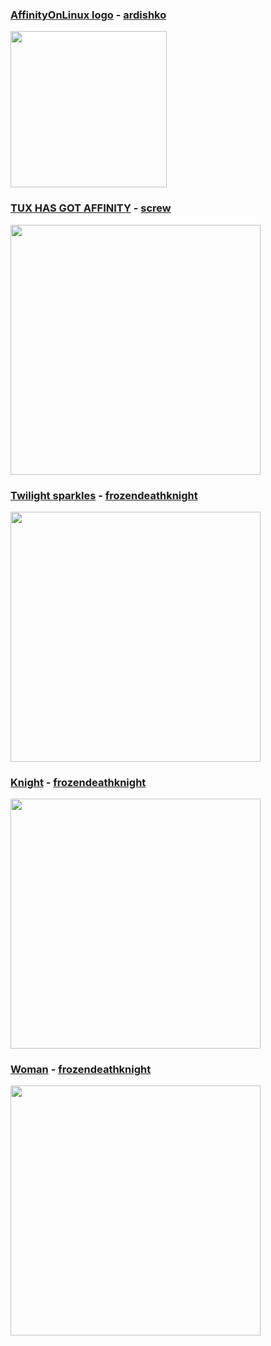 ### [AffinityOnLinux logo](https://github.com/Twig6943/AffinityOnLinux/blob/main/Assets/affinitytux_rasterized.png) - [ardishko](https://github.com/ardishko)
<img src="https://raw.githubusercontent.com/Twig6943/AffinityOnLinux/refs/heads/main/Assets/affinitytux_rasterized.png" width="250"/>

### [TUX HAS GOT AFFINITY](https://github.com/Twig6943/AffinityOnLinux/blob/main/Featured/Stuff/TUX_GOT_THE.png) - [screw](https://bsky.app/profile/e16iskool.bsky.social)
<img src="https://github.com/Twig6943/AffinityOnLinux/blob/main/Featured/Stuff/TUX_GOT_THE.png" width="400"/>

### [Twilight sparkles](https://github.com/Twig6943/AffinityOnLinux/blob/main/Featured/Stuff/twilight-sparkles.png) - [frozendeathknight](https://www.artstation.com/kenn_nystrom)
<img src="https://github.com/Twig6943/AffinityOnLinux/blob/main/Featured/Stuff/woman.png" width="400"/>

### [Knight](https://github.com/Twig6943/AffinityOnLinux/blob/main/Featured/Stuff/knight.png) - [frozendeathknight](https://www.artstation.com/kenn_nystrom)
<img src="https://github.com/Twig6943/AffinityOnLinux/blob/main/Featured/Stuff/knight.png" width="400"/>

### [Woman](https://github.com/Twig6943/AffinityOnLinux/blob/main/Featured/Stuff/woman.png) - [frozendeathknight](https://www.artstation.com/kenn_nystrom)
<img src="https://github.com/Twig6943/AffinityOnLinux/blob/main/Featured/Stuff/woman.png" width="400"/>
